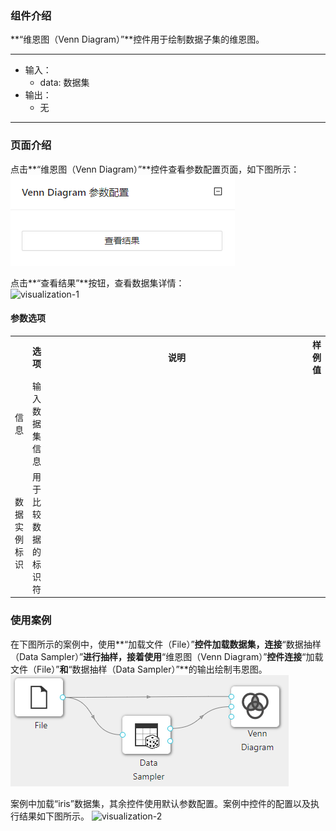 ### 组件介绍
**“维恩图（Venn Diagram）”**控件用于绘制数据子集的维恩图。
<hr/>

- 输入：
  - data: 数据集
- 输出：
  - 无

<hr/>


### 页面介绍
点击**“维恩图（Venn Diagram）”**控件查看参数配置页面，如下图所示：  
![param](/img/aistudio/visualize/venn-diagram/param.png)

点击**“查看结果”**按钮，查看数据集详情：  
![visualization-1](/img/aistudio/visualize/venn-diagram/visualization-1.png)

#### 参数选项
<table>
  <tr>
    <th></th>
    <th>选项</th>
    <th width="650">说明</th>
    <th>样例值</th>
  </tr>
  <tr>
      <td>信息</td> 
      <td>
      输入数据集信息
      </td> 
      <td></td>
  </tr>
  <tr>
      <td>数据实例标识</td> 
      <td>
      用于比较数据的标识符
      </td> 
      <td></td>
  </tr>
</table>

### 使用案例
在下图所示的案例中，使用**“加载文件（File）”**控件加载数据集，连接**“数据抽样（Data Sampler）”**进行抽样，接着使用**“维恩图（Venn Diagram）”**控件连接**“加载文件（File）”**和**“数据抽样（Data Sampler）”**的输出绘制韦恩图。  
![workflow](/img/aistudio/visualize/venn-diagram/workflow.png)

案例中加载“iris”数据集，其余控件使用默认参数配置。案例中控件的配置以及执行结果如下图所示。
![visualization-2](/img/aistudio/visualize/venn-diagram/visualization-2.png)